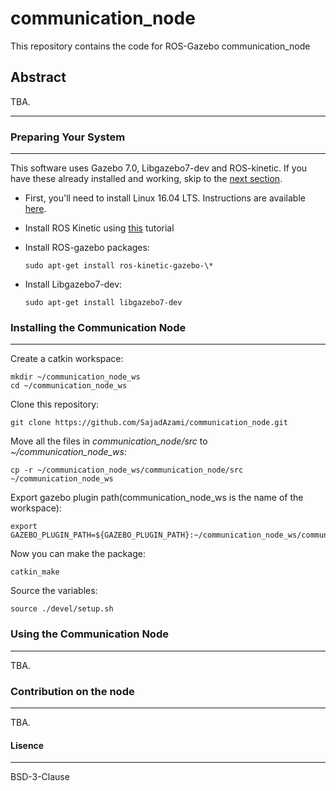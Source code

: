 communication_node
===================

This repository contains the code for ROS-Gazebo communication_node


Abstract
----------
TBA.

----------

### Preparing Your System
----------
This software uses Gazebo 7.0, Libgazebo7-dev and ROS-kinetic. If you have these already installed and working, skip to the [next section](#using-the-communication-node).

* First, you'll need to install Linux 16.04 LTS. Instructions are available [here](https://help.ubuntu.com/lts/installation-guide/).


* Install ROS Kinetic using [this](http://wiki.ros.org/kinetic/Installation/Ubuntu) tutorial


* Install ROS-gazebo packages:
	```
	sudo apt-get install ros-kinetic-gazebo-\*
	```
* Install Libgazebo7-dev:
	```
    sudo apt-get install libgazebo7-dev 
    ```
    

### Installing the Communication Node
----------
Create a catkin workspace:
```
mkdir ~/communication_node_ws
cd ~/communication_node_ws
```

Clone this repository:
```
git clone https://github.com/SajadAzami/communication_node.git
```

Move all the files in *communication_node/src* to *~/communication_node_ws*:
```
cp -r ~/communication_node_ws/communication_node/src ~/communication_node_ws
```

Export gazebo plugin path(communication_node_ws is the name of the workspace):
```
export GAZEBO_PLUGIN_PATH=${GAZEBO_PLUGIN_PATH}:~/communication_node_ws/communication_node/devel/lib
```

Now you can make the package:
```
catkin_make
```

Source the variables:
```
source ./devel/setup.sh
```

### Using the Communication Node
----------
TBA.


### Contribution on the node
----------
TBA.

#### Lisence
----------
BSD-3-Clause
